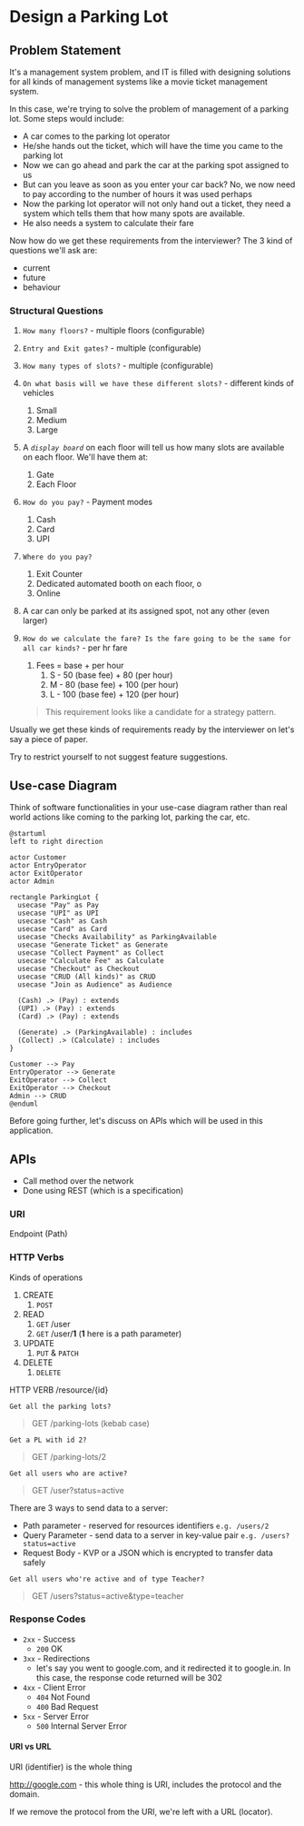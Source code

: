 # Design a Parking Lot

## Problem Statement

It's a management system problem, and IT is filled with designing solutions for all kinds of management systems like a movie ticket management system.

In this case, we're trying to solve the problem of management of a parking lot. Some steps would include:

* A car comes to the parking lot operator
* He/she hands out the ticket, which will have the time you came to the parking lot
* Now we can go ahead and park the car at the parking spot assigned to us
* But can you leave as soon as you enter your car back? No, we now need to pay according to the number of hours it was used perhaps
* Now the parking lot operator will not only hand out a ticket, they need a system which tells them that how many spots are available.
* He also needs a system to calculate their fare

Now how do we get these requirements from the interviewer?
The 3 kind of questions we'll ask are:

* current
* future
* behaviour

### Structural Questions

1. `How many floors?` - multiple floors (configurable)
2. `Entry and Exit gates?` - multiple (configurable)
3. `How many types of slots?` - multiple (configurable)
4. `On what basis will we have these different slots?` - different kinds of vehicles
   1. Small
   2. Medium
   3. Large
5. A *`display board`* on each floor will tell us how many slots are available on each floor. We'll have them at:
   1. Gate
   2. Each Floor
6. `How do you pay?` - Payment modes
   1. Cash
   2. Card
   3. UPI
7. `Where do you pay?`
   1. Exit Counter
   2. Dedicated automated booth on each floor, o
   3. Online
8. A car can only be parked at its assigned spot, not any other (even larger)
9. `How do we calculate the fare? Is the fare going to be the same for all car kinds?` - per hr fare
   1. Fees = base + per hour
      1. S - 50 (base fee) + 80 (per hour)
      2. M - 80 (base fee) + 100 (per hour)
      3. L - 100 (base fee) + 120 (per hour)

    > This requirement looks like a candidate for a strategy pattern.

Usually we get these kinds of requirements ready by the interviewer on let's say a piece of paper.

Try to restrict yourself to not suggest feature suggestions.

## Use-case Diagram

Think of software functionalities in your use-case diagram rather than real world actions like coming to the parking lot, parking the car, etc.

```startuml
@startuml
left to right direction

actor Customer
actor EntryOperator
actor ExitOperator
actor Admin

rectangle ParkingLot {
  usecase "Pay" as Pay
  usecase "UPI" as UPI
  usecase "Cash" as Cash
  usecase "Card" as Card
  usecase "Checks Availability" as ParkingAvailable
  usecase "Generate Ticket" as Generate
  usecase "Collect Payment" as Collect
  usecase "Calculate Fee" as Calculate
  usecase "Checkout" as Checkout
  usecase "CRUD (All kinds)" as CRUD
  usecase "Join as Audience" as Audience
  
  (Cash) .> (Pay) : extends
  (UPI) .> (Pay) : extends
  (Card) .> (Pay) : extends

  (Generate) .> (ParkingAvailable) : includes
  (Collect) .> (Calculate) : includes
}

Customer --> Pay
EntryOperator --> Generate
ExitOperator --> Collect
ExitOperator --> Checkout
Admin --> CRUD
@enduml
```

Before going further, let's discuss on APIs which will be used in this application.

## APIs

* Call method over the network
* Done using REST (which is a specification)

### URI

Endpoint (Path)

### HTTP Verbs

Kinds of operations

1. CREATE
   1. `POST`
2. READ
   1. `GET` /user
   2. `GET` /user/**1** (**1** here is a path parameter)
3. UPDATE
   1. `PUT` & `PATCH`
4. DELETE
   1. `DELETE`

HTTP VERB /resource/{id}

`Get all the parking lots?`<br>
> GET /parking-lots (kebab case)

`Get a PL with id 2?`<br>
> GET /parking-lots/2

`Get all users who are active?`<br>
> GET /user?status=active

There are 3 ways to send data to a server:

- Path parameter - reserved for resources identifiers `e.g. /users/2`
- Query Parameter - send data to a server in key-value pair `e.g. /users?status=active`
- Request Body - KVP or a JSON which is encrypted to transfer data safely

`Get all users who're active and of type Teacher?`<br>
> GET /users?status=active&type=teacher

### Response Codes

- `2xx` - Success
  - `200` OK
- `3xx` - Redirections
  - let's say you went to google.com, and it redirected it to google.in. In this case, the response code returned will be 302
- `4xx` - Client Error
  - `404` Not Found
  - `400` Bad Request
- `5xx` - Server Error
  - `500` Internal Server Error

#### URI vs URL

URI (identifier) is the whole thing

http://google.com - this whole thing is URI, includes the protocol and the domain.

If we remove the protocol from the URI, we're left with a URL (locator).

